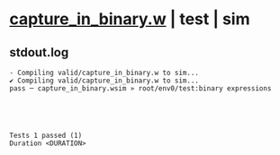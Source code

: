 # [capture_in_binary.w](../../../../../examples/tests/valid/capture_in_binary.w) | test | sim

## stdout.log
```log
- Compiling valid/capture_in_binary.w to sim...
✔ Compiling valid/capture_in_binary.w to sim...
pass ─ capture_in_binary.wsim » root/env0/test:binary expressions
 




Tests 1 passed (1) 
Duration <DURATION>

```

